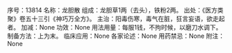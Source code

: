 序号：13814
名称：龙胆散
组成：龙胆草1两（去头），铁粉2两。
出处：《医方类聚》卷五十三引《神巧万全方》。
主治：阳毒伤寒，毒气在脏，狂言妄语，欲走起者。
加减：None
功效：None
用法用量：每服1钱，不拘时候，以磨刀水调下。
制备方法：上为末。
临床应用：None
各家论述：None
用药禁忌：None
附注：None

